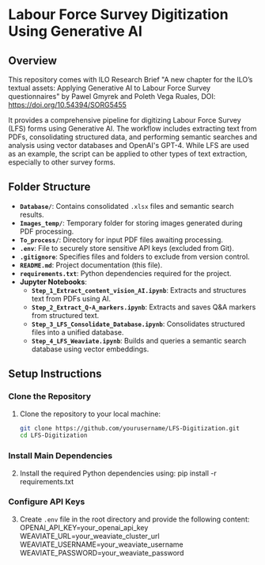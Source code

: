 # **Labour Force Survey Digitization Using Generative AI**

## **Overview**
This repository comes with ILO Research Brief "A new chapter for the ILO’s textual assets: Applying Generative AI to Labour Force Survey questionnaires" by Pawel Gmyrek and Poleth Vega Ruales, DOI: https://doi.org/10.54394/SORG5455

It provides a comprehensive pipeline for digitizing Labour Force Survey (LFS) forms using Generative AI. The workflow includes extracting text from PDFs, consolidating structured data, and performing semantic searches and analysis using vector databases and OpenAI's GPT-4. While LFS are used as an example, the script can be applied to other types of text extraction, especially to other survey forms.

## **Folder Structure**
- **`Database/`**: Contains consolidated `.xlsx` files and semantic search results.
- **`Images_temp/`**: Temporary folder for storing images generated during PDF processing.
- **`To_process/`**: Directory for input PDF files awaiting processing.
- **`.env`**: File to securely store sensitive API keys (excluded from Git).
- **`.gitignore`**: Specifies files and folders to exclude from version control.
- **`README.md`**: Project documentation (this file).
- **`requirements.txt`**: Python dependencies required for the project.
- **Jupyter Notebooks**:
  - **`Step_1_Extract_content_vision_AI.ipynb`**: Extracts and structures text from PDFs using AI.
  - **`Step_2_Extract_Q-A_markers.ipynb`**: Extracts and saves Q&A markers from structured text.
  - **`Step_3_LFS_Consolidate_Database.ipynb`**: Consolidates structured files into a unified database.
  - **`Step_4_LFS_Weaviate.ipynb`**: Builds and queries a semantic search database using vector embeddings.

## **Setup Instructions**

### **Clone the Repository**
1. Clone the repository to your local machine:
   ```bash
   git clone https://github.com/yourusername/LFS-Digitization.git
   cd LFS-Digitization

### **Install Main Dependencies**
2. Install the required Python dependencies using:
   pip install -r requirements.txt

### **Configure API Keys**
3. Create `.env` file in the root directory and provide the following content:
   OPENAI_API_KEY=your_openai_api_key
   WEAVIATE_URL=your_weaviate_cluster_url
   WEAVIATE_USERNAME=your_weaviate_username
   WEAVIATE_PASSWORD=your_weaviate_password

